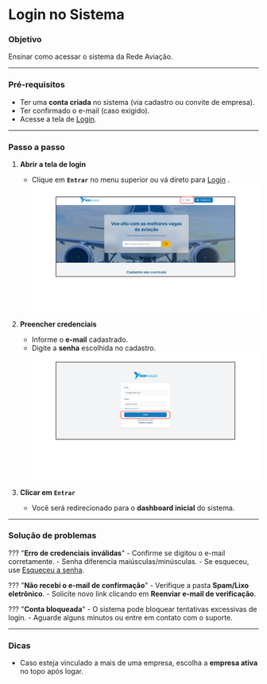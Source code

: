 # <i data-lucide="key-round" class="icon-lg"></i> Login no Sistema

### <i data-lucide="target" class="icon-lg"></i> Objetivo

Ensinar como acessar o sistema da Rede Aviação.

---

### <i data-lucide="square-check" class="icon-lg"></i> Pré-requisitos

- Ter uma **conta criada** no sistema (via cadastro ou convite de empresa).
- Ter confirmado o e-mail (caso exigido).
- Acesse a tela de [Login](https://redeaviacao.com.br/login).

---

### <i data-lucide="notebook-pen" class="icon-lg"></i> Passo a passo

1. **Abrir a tela de login**

    - Clique em **`Entrar`** no menu superior ou vá direto para [Login](https://redeaviacao.com.br/login) .
    ![Tela de login](../imagens/Login/Home.png)

2. **Preencher credenciais**

    - Informe o **e-mail** cadastrado.
    - Digite a **senha** escolhida no cadastro.
    ![Tela de login](../imagens/Login/Login.png)

3. **Clicar em `Entrar`**

    - Você será redirecionado para o **dashboard inicial** do sistema.

---

### <i data-lucide="wrench" class="icon-lg"></i> Solução de problemas

??? "**Erro de credenciais inválidas**"
    - Confirme se digitou o e-mail corretamente.
    - Senha diferencia maiúsculas/minúsculas.
    - Se esqueceu, use [Esqueceu a senha](https://redeaviacao.com.br/forgot-password).

??? "**Não recebi o e-mail de confirmação**"
    - Verifique a pasta **Spam/Lixo eletrônico**.
    - Solicite novo link clicando em **Reenviar e-mail de verificação**.

??? "**Conta bloqueada**"
    - O sistema pode bloquear tentativas excessivas de login.
    - Aguarde alguns minutos ou entre em contato com o suporte.

---

### <i data-lucide="lightbulb" class="icon-dica"></i> Dicas

- Caso esteja vinculado a mais de uma empresa, escolha a **empresa ativa** no topo após logar.


